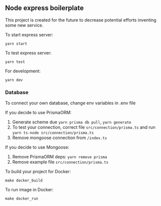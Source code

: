 ## Node express boilerplate

This project is created for the future to decrease potential efforts inventing some new service.

To start express server:

`yarn start`

To test express server:

`yarn test`

For development:

`yarn dev`


### Database

To connect your own database, change env variables in .env file

If you decide to use PrismaORM:

1. Generate scheme due `yarn prisma db pull`, `yarn generate`
2. To test your connection, correct file `src/connection/prisma.ts` and run `yarn ts-node src/connection/prisma.ts`
3. Remove mongoose connection from `/index.ts`

If you decide to use Mongoose:

1. Remove PrismaORM deps: `yarn remove prisma`
2. Remove example file `src/connection/prisma.ts`

To build your project for Docker:

`make docker_build`

To run image in Docker:

`make docker_run`
